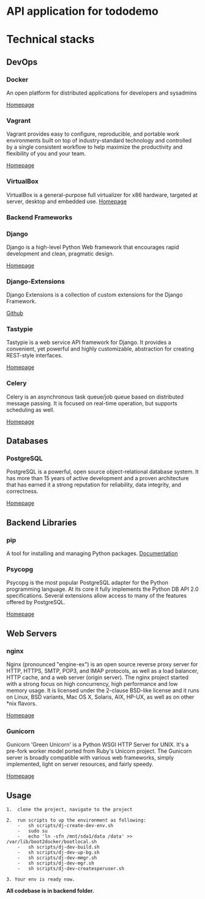 # API application for tododemo

# Technical stacks

## DevOps
### Docker

An open platform for distributed applications for developers and sysadmins

[Homepage](https://www.docker.com/)

### Vagrant

Vagrant provides easy to configure, reproducible, and portable work environments built on top of industry-standard technology and controlled by a single consistent workflow to help maximize the productivity and flexibility of you and your team.

[Homepage](http://www.vagrantup.com/)

### VirtualBox

VirtualBox is a general-purpose full virtualizer for x86 hardware, targeted at server, desktop and embedded use.
[Homepage](https://www.virtualbox.org)

### Backend Frameworks

### Django

Django is a high-level Python Web framework that encourages rapid development and clean, pragmatic design.

[Homepage](https://www.djangoproject.com/)

### Django-Extensions

Django Extensions is a collection of custom extensions for the Django Framework.

[Github](https://github.com/django-extensions/django-extensions)

### Tastypie

Tastypie is a web service API framework for Django. It provides a convenient, yet powerful and highly customizable, abstraction for creating REST-style interfaces.

[Homepage](https://django-tastypie.readthedocs.org/en/latest/)

### Celery

Celery is an asynchronous task queue/job queue based on distributed message passing.  It is focused on real-time operation, but supports scheduling as well.

[Homepage](http://www.celeryproject.org/)

## Databases

### PostgreSQL

PostgreSQL is a powerful, open source object-relational database system. It has more than 15 years of active development and a proven architecture that has earned it a strong reputation for reliability, data integrity, and correctness.

[Homepage](http://www.postgresql.org/)

## Backend Libraries

### pip

A tool for installing and managing Python packages.
[Documentation](http://www.pip-installer.org/en/latest/)

### Psycopg

Psycopg is the most popular PostgreSQL adapter for the Python programming language. At its core it fully implements the Python DB API 2.0 specifications. Several extensions allow access to many of the features offered by PostgreSQL.

[Homepage](http://initd.org/psycopg/)

## Web Servers

### nginx

Nginx (pronounced "engine-ex") is an open source reverse proxy server for HTTP, HTTPS, SMTP, POP3, and IMAP protocols, as well as a load balancer, HTTP cache, and a web server (origin server). The nginx project started with a strong focus on high concurrency, high performance and low memory usage. It is licensed under the 2-clause BSD-like license and it runs on Linux, BSD variants, Mac OS X, Solaris, AIX, HP-UX, as well as on other *nix flavors.

[Homepage](http://nginx.org/)

### Gunicorn

Gunicorn 'Green Unicorn' is a Python WSGI HTTP Server for UNIX. It's a pre-fork worker model ported from Ruby's Unicorn project. The Gunicorn server is broadly compatible with various web frameworks, simply implemented, light on server resources, and fairly speedy.

[Homepage](http://gunicorn.org/)


## Usage

	1.	clone the project, navigate to the project

	2.	run scripts to up the environment as following:
		-	sh scripts/dj-create-dev-env.sh
		-	sudo su
		-	echo 'ln -sfn /mnt/sda1/data /data' >> /var/lib/boot2docker/bootlocal.sh
		-   sh scripts/dj-dev-build.sh
		-   sh scripts/dj-dev-up-bg.sh
		-   sh scripts/dj-dev-mmgr.sh
		-   sh scripts/dj-dev-mgr.sh
		-   sh scripts/dj-dev-createsperuser.sh
	
	3. Your env is ready now.

**All codebase is in backend folder.**